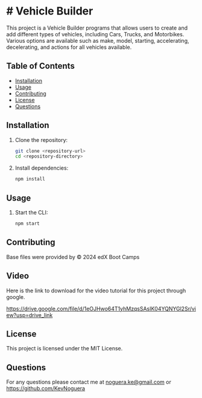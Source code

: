# # Vehicle Builder

This project is a Vehicle Builder programs that allows users to create and add different types of vehicles, including Cars, Trucks, and Motorbikes. Various options are available such as make, model, starting, accelerating, decelerating, and actions for all vehicles available. 

## Table of Contents

- [Installation](#installation)
- [Usage](#usage)
- [Contributing](#contributing)
- [License](#license)
- [Questions](#questions)


## Installation

1. Clone the repository:
    ```sh
    git clone <repository-url>
    cd <repository-directory>
    ```

2. Install dependencies:
    ```sh
    npm install
    ```

## Usage

1. Start the CLI:
    ```sh
    npm start
    ```

## Contributing

Base files were provided by © 2024 edX Boot Camps

## Video

Here is the link to download for the video tutorial for this project through google. 

https://drive.google.com/file/d/1eOJHwo64T1yhMzqsSAsIK04YQNYGl2Sr/view?usp=drive_link


## License

This project is licensed under the MIT License.

## Questions

For any questions please contact me at noguera.ke@gmail.com or https://github.com/KevNoguera
